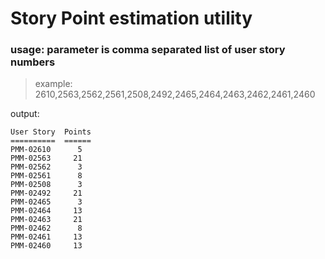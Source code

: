 # Story Point estimation utility
### usage: parameter is comma separated list of user story numbers
>example: 2610,2563,2562,2561,2508,2492,2465,2464,2463,2462,2461,2460

output:

	User Story	Points
	==========	======
	PMM-02610	   5
	PMM-02563	  21
	PMM-02562	   3
	PMM-02561	   8
	PMM-02508	   3
	PMM-02492	  21
	PMM-02465	   3
	PMM-02464	  13
	PMM-02463	  21
	PMM-02462	   8
	PMM-02461	  13
	PMM-02460	  13
